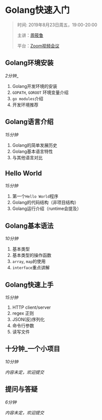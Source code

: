# Golang快速入门

> 时间: 2019年8月23日周五，19:00-20:00
> 
> 主讲：[周筱鲁](https://zoe.im)
> 
> 平台：[Zoom视频会议](https://us04web.zoom.us/j/480845542)


## Golang环境安装

_2分钟__

1. Golang开发环境的安装
2. `GOPATH`, `GOROOT` 环境变量介绍
3. `go modules`介绍
4. 开发环境推荐


## Golang语言介绍

_15分钟_

1. Golang的简单发展历史
2. Golang基本语言特性
3. 与其他语言对比

## Hello World

_15分钟_

1. 第一个`Hello World`程序
2. Golang的代码结构（非项目结构）
3. Golang运行介绍（runtime会提及）

##  Golang基本语法

_10分钟_

1. 基本类型
2. 基本类型的操作函数
3. `array`, `map`的使用
4. `interface`重点讲解

## Golang快速上手

_15分钟_

1. HTTP client/server
2. regex 正则
3. JSON(反)序列化
4. 命令行参数
5. 读写文件

## 十分钟_一个小项目

_10分钟_

_内容未定，欢迎提交_

## 提问与答疑

_6分钟_

_内容未定，欢迎提交_